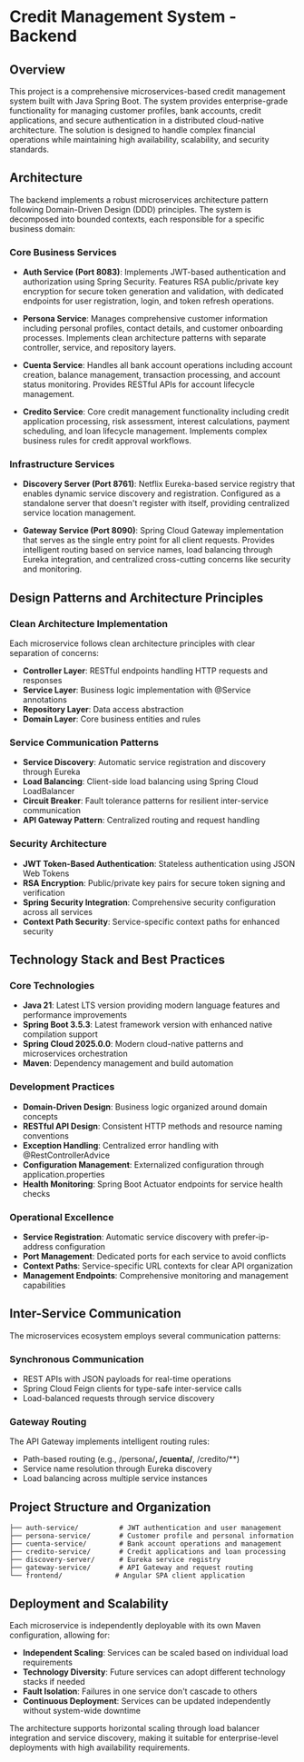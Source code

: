 # Credit Management System - Backend

## Overview

This project is a comprehensive microservices-based credit management system built with Java Spring Boot. The system provides enterprise-grade functionality for managing customer profiles, bank accounts, credit applications, and secure authentication in a distributed cloud-native architecture. The solution is designed to handle complex financial operations while maintaining high availability, scalability, and security standards.

## Architecture

The backend implements a robust microservices architecture pattern following Domain-Driven Design (DDD) principles. The system is decomposed into bounded contexts, each responsible for a specific business domain:

### Core Business Services

- **Auth Service (Port 8083)**: Implements JWT-based authentication and authorization using Spring Security. Features RSA public/private key encryption for secure token generation and validation, with dedicated endpoints for user registration, login, and token refresh operations.

- **Persona Service**: Manages comprehensive customer information including personal profiles, contact details, and customer onboarding processes. Implements clean architecture patterns with separate controller, service, and repository layers.

- **Cuenta Service**: Handles all bank account operations including account creation, balance management, transaction processing, and account status monitoring. Provides RESTful APIs for account lifecycle management.

- **Credito Service**: Core credit management functionality including credit application processing, risk assessment, interest calculations, payment scheduling, and loan lifecycle management. Implements complex business rules for credit approval workflows.

### Infrastructure Services

- **Discovery Server (Port 8761)**: Netflix Eureka-based service registry that enables dynamic service discovery and registration. Configured as a standalone server that doesn't register with itself, providing centralized service location management.

- **Gateway Service (Port 8090)**: Spring Cloud Gateway implementation that serves as the single entry point for all client requests. Provides intelligent routing based on service names, load balancing through Eureka integration, and centralized cross-cutting concerns like security and monitoring.

## Design Patterns and Architecture Principles

### Clean Architecture Implementation
Each microservice follows clean architecture principles with clear separation of concerns:
- **Controller Layer**: RESTful endpoints handling HTTP requests and responses
- **Service Layer**: Business logic implementation with @Service annotations
- **Repository Layer**: Data access abstraction
- **Domain Layer**: Core business entities and rules

### Service Communication Patterns
- **Service Discovery**: Automatic service registration and discovery through Eureka
- **Load Balancing**: Client-side load balancing using Spring Cloud LoadBalancer
- **Circuit Breaker**: Fault tolerance patterns for resilient inter-service communication
- **API Gateway Pattern**: Centralized routing and request handling

### Security Architecture
- **JWT Token-Based Authentication**: Stateless authentication using JSON Web Tokens
- **RSA Encryption**: Public/private key pairs for secure token signing and verification
- **Spring Security Integration**: Comprehensive security configuration across all services
- **Context Path Security**: Service-specific context paths for enhanced security

## Technology Stack and Best Practices

### Core Technologies
- **Java 21**: Latest LTS version providing modern language features and performance improvements
- **Spring Boot 3.5.3**: Latest framework version with enhanced native compilation support
- **Spring Cloud 2025.0.0**: Modern cloud-native patterns and microservices orchestration
- **Maven**: Dependency management and build automation

### Development Practices
- **Domain-Driven Design**: Business logic organized around domain concepts
- **RESTful API Design**: Consistent HTTP methods and resource naming conventions
- **Exception Handling**: Centralized error handling with @RestControllerAdvice
- **Configuration Management**: Externalized configuration through application.properties
- **Health Monitoring**: Spring Boot Actuator endpoints for service health checks

### Operational Excellence
- **Service Registration**: Automatic service discovery with prefer-ip-address configuration
- **Port Management**: Dedicated ports for each service to avoid conflicts
- **Context Paths**: Service-specific URL contexts for clear API organization
- **Management Endpoints**: Comprehensive monitoring and management capabilities

## Inter-Service Communication

The microservices ecosystem employs several communication patterns:

### Synchronous Communication
- REST APIs with JSON payloads for real-time operations
- Spring Cloud Feign clients for type-safe inter-service calls
- Load-balanced requests through service discovery

### Gateway Routing
The API Gateway implements intelligent routing rules:
- Path-based routing (e.g., /persona/**, /cuenta/**, /credito/**)
- Service name resolution through Eureka discovery
- Load balancing across multiple service instances

## Project Structure and Organization

```
├── auth-service/          # JWT authentication and user management
├── persona-service/       # Customer profile and personal information
├── cuenta-service/        # Bank account operations and management
├── credito-service/       # Credit applications and loan processing
├── discovery-server/      # Eureka service registry
├── gateway-service/       # API Gateway and request routing
└── frontend/             # Angular SPA client application
```

## Deployment and Scalability

Each microservice is independently deployable with its own Maven configuration, allowing for:
- **Independent Scaling**: Services can be scaled based on individual load requirements
- **Technology Diversity**: Future services can adopt different technology stacks if needed
- **Fault Isolation**: Failures in one service don't cascade to others
- **Continuous Deployment**: Services can be updated independently without system-wide downtime

The architecture supports horizontal scaling through load balancer integration and service discovery, making it suitable for enterprise-level deployments with high availability requirements.
